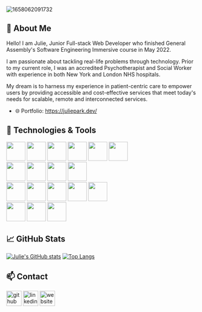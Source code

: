 ![1658062091732](https://user-images.githubusercontent.com/86682774/188520731-a651a0f3-165b-4686-9dce-b1b9da2d0bd5.jpeg)


## 👋 About Me

Hello! I am Julie, Junior Full-stack Web Developer who finished General Assembly's Software Engineering Immersive course in May 2022.

I am passionate about tackling real-life problems through technology. Prior to my current role, I was an accredited Psychotherapist and Social Worker with experience in both New York and London NHS hospitals.

My dream is to harness my experience in patient-centric care to empower users by providing accessible and cost-effective services that meet today's needs for scalable, remote and interconnected services.

- 🌐 Portfolio: https://juliepark.dev/

## 🔧 Technologies & Tools
  <div className="iconRow">
    <img src="https://cdn.jsdelivr.net/gh/devicons/devicon/icons/html5/html5-original-wordmark.svg" width="50px"
      id="html" />
    <img src="https://cdn.jsdelivr.net/gh/devicons/devicon/icons/css3/css3-original-wordmark.svg" width="50px"
      id="css" />
    <img src="https://cdn.jsdelivr.net/gh/devicons/devicon/icons/python/python-original-wordmark.svg" width="50px"
      id="python" />
    <img src="https://cdn.jsdelivr.net/gh/devicons/devicon/icons/c/c-original.svg" width="50px" id="c" />
    <img src="https://cdn.jsdelivr.net/gh/devicons/devicon/icons/bootstrap/bootstrap-original.svg" width="50px"
      id="bootstrap" />
    <img src="https://cdn.jsdelivr.net/gh/devicons/devicon/icons/bulma/bulma-plain.svg" width="50px" id="bulma" />
  </div>
  <div className="iconRow">
    <img src="https://cdn.jsdelivr.net/gh/devicons/devicon/icons/javascript/javascript-original.svg" width="50px"
      id="js" />
    <img src="https://cdn.jsdelivr.net/gh/devicons/devicon/icons/typescript/typescript-original.svg" width="50px"
      id="ts" />
    <img src="https://cdn.jsdelivr.net/gh/devicons/devicon/icons/react/react-original-wordmark.svg" width="50px"
      id="react" />
    <img src="https://cdn.jsdelivr.net/gh/devicons/devicon/icons/jquery/jquery-original-wordmark.svg" width="50px"
      id="jquery" />
  </div>
  <div className="iconRow">
    <img src="https://cdn.jsdelivr.net/gh/devicons/devicon/icons/mongodb/mongodb-original-wordmark.svg" width="50px"
      id="mongodb" />
    <img src="https://cdn.jsdelivr.net/gh/devicons/devicon/icons/express/express-original-wordmark.svg" width="50px"
      id="express" />
    <img src="https://cdn.jsdelivr.net/gh/devicons/devicon/icons/nodejs/nodejs-original-wordmark.svg" width="50px"
      id="node" />
    <img src="https://cdn.jsdelivr.net/gh/devicons/devicon/icons/django/django-plain-wordmark.svg" width="50px"
      id="django" />
    <img src="https://cdn.jsdelivr.net/gh/devicons/devicon/icons/postgresql/postgresql-original-wordmark.svg"
      width="50px" id="postgresql" />
  </div>
  <div className="iconRow">
    <img src="https://cdn.jsdelivr.net/gh/devicons/devicon/icons/heroku/heroku-plain-wordmark.svg" width="50px"
      id="heroku" />
    <img src="https://cdn.jsdelivr.net/gh/devicons/devicon/icons/git/git-original-wordmark.svg" width="50px" id="git" />
    <img src="https://cdn.jsdelivr.net/gh/devicons/devicon/icons/npm/npm-original-wordmark.svg" width="50px" id="npm" />
  </div>

## &#x1f4c8; GitHub Stats
[![Julie's GitHub stats](https://github-readme-stats.vercel.app/api?username=jpark0224&show_icons=true&title_color=BE7373&icon_color=BE7373&bg_color=EFE0DE)](https://github.com/jpark0224/github-readme-stats/)
[![Top Langs](https://github-readme-stats.vercel.app/api/top-langs/?username=jpark0224&layout=compact&title_color=BE7373&icon_color=BE7373&bg_color=EFE0DE)](https://github.com/jpark0224/github-readme-stats)
## 📫 Contact
[<img src='https://cdn.jsdelivr.net/npm/simple-icons@3.0.1/icons/github.svg' alt='github' height='40'>](https://github.com/jpark0224)  [<img src='https://cdn.jsdelivr.net/npm/simple-icons@3.0.1/icons/linkedin.svg' alt='linkedin' height='40'>](https://www.linkedin.com/in/julie-park-developer//)  [<img src='https://cdn.jsdelivr.net/npm/simple-icons@3.0.1/icons/icloud.svg' alt='website' height='40'>](https://juliepark.dev/)  
